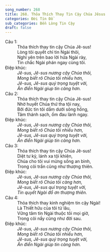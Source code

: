 ```yaml
---
song_number: 268
title: 268. Thỏa Thích Thay Tin Cậy Chúa Jêsus
categories: Đời Tín Đồ
sub_categories: Bền Lòng Tin Cậy
draft: false
---
```

<dl><dt>Câu 1:</dt><dd data-verse="1">Thỏa thích thay tin cậy Chúa Jê-sus! <br/>Lòng tôi quyết chỉ tin Ngài thôi, <br/>Nghỉ yên trên bao lời hứa Ngài rày, <br/>Tin chắc Ngài phán ngay cùng tôi. </dd><dt>Điệp khúc:</dt><dd data-chorus="1"><em>Jê-sus, Jê-sus nương cậy Chúa thôi, <br/>Mong biết rõ Chúa tôi nhiều hơn, <br/>Jê-sus, Jê-sus quý trọng tuyệt vời, <br/>Ân điển Ngài giup tin càng hơn. </em></dd><dt>Câu 2:</dt><dd data-verse="2">Thỏa thích thay tin cậy Chúa Jê-sus! <br/>Nhờ huyết Chúa thứ tha tội nay, <br/>Bởi đức tin tôi dầm dưới sông hồng, <br/>Tâm thánh sạch, ốm đau lành ngay. </dd><dt>Điệp khúc:</dt><dd data-chorus="1"><em>Jê-sus, Jê-sus nương cậy Chúa thôi, <br/>Mong biết rõ Chúa tôi nhiều hơn, <br/>Jê-sus, Jê-sus quý trọng tuyệt vời, <br/>Ân điển Ngài giúp tin càng hơn. </em></dd><dt>Câu 3:</dt><dd data-verse="3">Thỏa thích thay tin cậy Chúa Jê-sus! <br/>Diệt tư kỷ, lánh xa tội khiên, <br/>Chúa cho tôi vui mừng sống an bình, <br/>Trong cõi trần cũng như thượng thiên. </dd><dt>Điệp khúc:</dt><dd data-chorus="1"><em>Jê-sus, Jê-sus nương cậy Chúa thôi, <br/>Mong biết rõ Chúa tôi càng hơn, <br/>Jê-sus, Jê-sus quí trọng tuyệt vời, <br/>Tin quyết Ngài đổ ơn thượng thiên. </em></dd><dt>Câu 4:</dt><dd data-verse="4">Thỏa thích thay kinh nghiệm tin cậy Ngài! <br/>Là Thiết hữu của tôi từ lâu, <br/>Vững tâm tin Ngài thuộc tôi mọi giờ, <br/>Trong cõi nầy cũng như đời sau. </dd><dt>Điệp khúc:</dt><dd data-chorus="1"><em>Jê-sus, Jê-sus nương cậy Chúa thôi, <br/>Mong biết rõ Chúa tôi nhiều hơn, <br/>Jê-sus, Jê-sus quý trọng tuyệt vời, <br/>Ân điển Ngài giúp tin càng hơn. </em></dd></dl>
